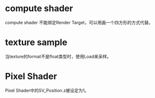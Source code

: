 # compute shader
compute shader 不能绑定Render Target，可以用画一个四方形的方式代替。

# texture sample
当texture的format不是float类型时，使用Load来采样。

# Pixel Shader
Pixel Shader中的SV_Position.z被设定为1。